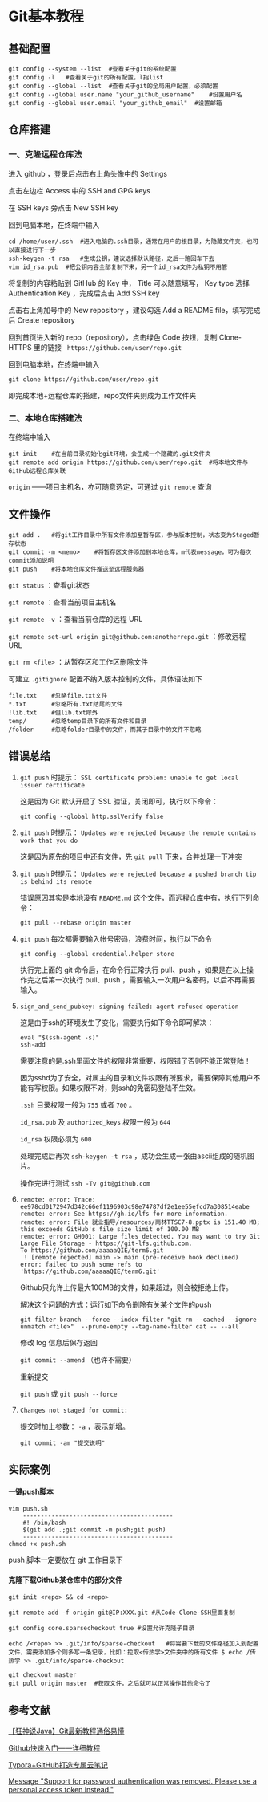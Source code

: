 # Git基本教程

## 基础配置

```
git config --system --list	#查看关于git的系统配置
git config -l	#查看关于git的所有配置，l指list
git config --global --list	#查看关于git的全局用户配置，必须配置
git config --global user.name "your_github_username"	#设置用户名
git config --global user.email "your_github_email"	#设置邮箱
```

## 仓库搭建

### 一、克隆远程仓库法

进入 github ，登录后点击右上角头像中的 Settings

点击左边栏 Access 中的 SSH and GPG keys

在 SSH keys 旁点击 New SSH key

回到电脑本地，在终端中输入

```
cd /home/user/.ssh	#进入电脑的.ssh目录，通常在用户的根目录，为隐藏文件夹，也可以直接进行下一步
ssh-keygen -t rsa	#生成公钥，建议选择默认路径，之后一路回车下去
vim id_rsa.pub	#把公钥内容全部复制下来，另一个id_rsa文件为私钥不用管
```

将复制的内容粘贴到 GitHub 的 Key 中， Title 可以随意填写， Key type 选择 Authentication Key ，完成后点击 Add SSH key

点击右上角加号中的 New repository ，建议勾选 Add a README file，填写完成后 Create repository

回到首页进入新的 repo（repository），点击绿色 Code 按钮，复制 Clone-HTTPS 里的链接 ``` https://github.com/user/repo.git``` 

回到电脑本地，在终端中输入

```
git clone https://github.com/user/repo.git
```

即完成本地+远程仓库的搭建，repo文件夹则成为工作文件夹

### 二、本地仓库搭建法

在终端中输入

```
git init	#在当前目录初始化git环境，会生成一个隐藏的.git文件夹
git remote add origin https://github.com/user/repo.git	#将本地文件与GitHub远程仓库关联
```

```origin``` ——项目主机名，亦可随意选定，可通过 ```git remote``` 查询

## 文件操作

```
git add .	#将git工作目录中所有文件添加至暂存区，参与版本控制，状态变为Staged暂存状态
git commit -m <memo>	#将暂存区文件添加到本地仓库，m代表message，可为每次commit添加说明
git push	#将本地仓库文件推送至远程服务器
```

```git status``` ：查看git状态

```git remote``` ：查看当前项目主机名

```git remote -v``` ：查看当前仓库的远程 URL

```git remote set-url origin git@github.com:anotherrepo.git``` ：修改远程 URL

```git rm <file>``` ：从暂存区和工作区删除文件

可建立 ```.gitignore``` 配置不纳入版本控制的文件，具体语法如下

```
file.txt	#忽略file.txt文件
*.txt		#忽略所有.txt结尾的文件
!lib.txt	#但lib.txt除外
temp/		#忽略temp目录下的所有文件和目录
/folder		#忽略folder目录中的文件，而其子目录中的文件不忽略
```

## 错误总结

1. ```git push``` 时提示： ```SSL certificate problem: unable to get local issuer certificate``` 

   这是因为 Git 默认开启了 SSL 验证，关闭即可，执行以下命令：

   ```
   git config --global http.sslVerify false
   ```

2. ```git push``` 时提示： ```Updates were rejected because the remote contains work that you do```

   这是因为原先的项目中还有文件，先 ```git pull``` 下来，合并处理一下冲突

3. ```git push``` 时提示： ```Updates were rejected because a pushed branch tip is behind its remote``` 

   错误原因其实是本地没有 ```README.md``` 这个文件，而远程仓库中有，执行下列命令：

   ```
   git pull --rebase origin master
   ```

4. ```git push``` 每次都需要输入帐号密码，浪费时间，执行以下命令

   ```
   git config --global credential.helper store
   ```

   执行完上面的 git 命令后，在命令行正常执行 pull、push ，如果是在以上操作完之后第一次执行 pull、push ，需要输入一次用户名密码，以后不再需要输入。

5. ```sign_and_send_pubkey: signing failed: agent refused operation``` 

   这是由于ssh的环境发生了变化，需要执行如下命令即可解决：

   ```
   eval "$(ssh-agent -s)"
   ssh-add
   ```

   需要注意的是.ssh里面文件的权限非常重要，权限错了否则不能正常登陆！

   因为sshd为了安全，对属主的目录和文件权限有所要求，需要保障其他用户不能有写权限。如果权限不对，则ssh的免密码登陆不生效。

   ```.ssh``` 目录权限一般为 ```755``` 或者 ```700``` 。

   ```id_rsa.pub``` 及 ```authorized_keys``` 权限一般为 ```644``` 

   ```id_rsa``` 权限必须为 ```600``` 

   处理完成后再次 ```ssh-keygen -t rsa``` ，成功会生成一张由ascii组成的随机图片。 

   操作完进行测试 ```ssh -Tv git@github.com``` 

6. ```
   remote: error: Trace: ee978cd0172947d342c66ef1196903c98e74787df2e1ee55efcd7a308514eabe
   remote: error: See https://gh.io/lfs for more information.
   remote: error: File 就业指导/resources/南林TTSC7-8.pptx is 151.40 MB; this exceeds GitHub's file size limit of 100.00 MB
   remote: error: GH001: Large files detected. You may want to try Git Large File Storage - https://git-lfs.github.com.
   To https://github.com/aaaaaQIE/term6.git
    ! [remote rejected] main -> main (pre-receive hook declined)
   error: failed to push some refs to 'https://github.com/aaaaaQIE/term6.git'
   ```

   Github只允许上传最大100MB的文件，如果超过，则会被拒绝上传。

   解决这个问题的方式：运行如下命令删除有关某个文件的push

   `git filter-branch --force --index-filter "git rm --cached --ignore-unmatch <file>"  --prune-empty --tag-name-filter cat -- --all`

   修改 log 信息后保存返回

   `git commit --amend` （也许不需要）

   重新提交

   `git push` 或 `git push --force`

7. ```
   Changes not staged for commit:
   ```

   提交时加上参数： `-a` ，表示新增。

   ```
   git commit -am "提交说明"
   ```

## 实际案例

#### 一键push脚本

```
vim push.sh
	------------------------------------------
	#! /bin/bash
	$(git add .;git commit -m push;git push)
	------------------------------------------
chmod +x push.sh
```

push 脚本一定要放在 git 工作目录下

#### 克隆下载Github某仓库中的部分文件

```
git init <repo> && cd <repo>

git remote add -f origin git@IP:XXX.git	#从Code-Clone-SSH里面复制

git config core.sparsecheckout true	#设置允许克隆子目录

echo /<repo> >> .git/info/sparse-checkout	#将需要下载的文件路径加入到配置文件，需要添加多个则多写一条记录，比如：拉取<传热学>文件夹中的所有文件 $ echo /传热学 >> .git/info/sparse-checkout

git checkout master
git pull origin master	#获取文件，之后就可以正常操作其他命令了
```

## 参考文献

[【狂神说Java】Git最新教程通俗易懂](https://www.bilibili.com/video/BV1FE411P7B3) 

[Github快速入门——详细教程 ](https://zhuanlan.zhihu.com/p/437280775) 

[Typora+GitHub打造专属云笔记](https://blog.csdn.net/weixin_44924882/article/details/108936635) 

[Message "Support for password authentication was removed. Please use a personal access token instead."](https://stackoverflow.com/questions/68775869/message-support-for-password-authentication-was-removed-please-use-a-personal) 